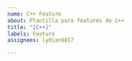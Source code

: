 ```yaml
---
name: C++ Feature
about: Plantilla para features de C++
title: "[C++]"
labels: Feature
assignees: lydian9817

---
```



